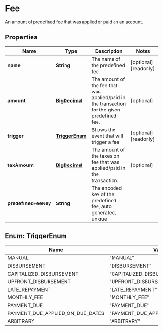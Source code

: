

# Fee

An amount of predefined fee that was applied or paid on an account.
## Properties

Name | Type | Description | Notes
------------ | ------------- | ------------- | -------------
**name** | **String** | The name of the predefined fee |  [optional] [readonly]
**amount** | [**BigDecimal**](BigDecimal.md) | The amount of the fee that was applied/paid in the transaction for the given predefined fee. |  [optional]
**trigger** | [**TriggerEnum**](#TriggerEnum) | Shows the event that will trigger a fee |  [optional] [readonly]
**taxAmount** | [**BigDecimal**](BigDecimal.md) | The amount of the taxes on fee that was applied/paid in the transaction. |  [optional]
**predefinedFeeKey** | **String** | The encoded key of the predefined fee, auto generated, unique | 



## Enum: TriggerEnum

Name | Value
---- | -----
MANUAL | &quot;MANUAL&quot;
DISBURSEMENT | &quot;DISBURSEMENT&quot;
CAPITALIZED_DISBURSEMENT | &quot;CAPITALIZED_DISBURSEMENT&quot;
UPFRONT_DISBURSEMENT | &quot;UPFRONT_DISBURSEMENT&quot;
LATE_REPAYMENT | &quot;LATE_REPAYMENT&quot;
MONTHLY_FEE | &quot;MONTHLY_FEE&quot;
PAYMENT_DUE | &quot;PAYMENT_DUE&quot;
PAYMENT_DUE_APPLIED_ON_DUE_DATES | &quot;PAYMENT_DUE_APPLIED_ON_DUE_DATES&quot;
ARBITRARY | &quot;ARBITRARY&quot;




